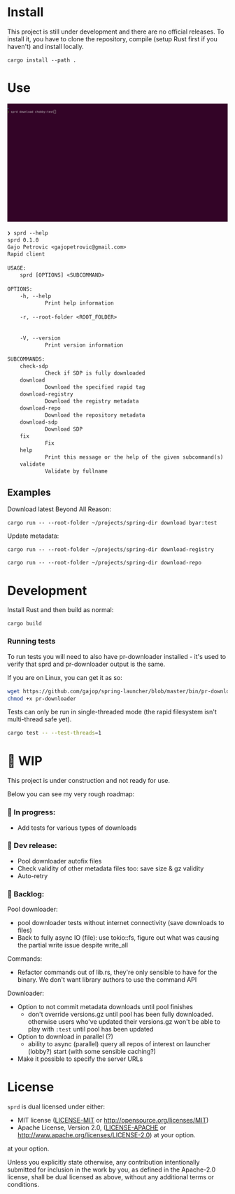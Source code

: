 # Install

This project is still under development and there are no official releases.
To install it, you have to clone the repository, compile (setup Rust first if you haven't) and install locally.

```
cargo install --path .
```

# Use

![sprd example](/docs/example.gif?raw=true "sprd example")


```
❯ sprd --help
sprd 0.1.0
Gajo Petrovic <gajopetrovic@gmail.com>
Rapid client

USAGE:
    sprd [OPTIONS] <SUBCOMMAND>

OPTIONS:
    -h, --help
            Print help information

    -r, --root-folder <ROOT_FOLDER>


    -V, --version
            Print version information

SUBCOMMANDS:
    check-sdp
            Check if SDP is fully downloaded
    download
            Download the specified rapid tag
    download-registry
            Download the registry metadata
    download-repo
            Download the repository metadata
    download-sdp
            Download SDP
    fix
            Fix
    help
            Print this message or the help of the given subcommand(s)
    validate
            Validate by fullname
```

## Examples

Download latest Beyond All Reason:

```
cargo run -- --root-folder ~/projects/spring-dir download byar:test
```


Update metadata:
```
cargo run -- --root-folder ~/projects/spring-dir download-registry
```
```
cargo run -- --root-folder ~/projects/spring-dir download-repo
```


# Development

Install Rust and then build as normal:

```
cargo build
```

### Running tests

To run tests you will need to also have pr-downloader installed - it's used to verify that sprd and pr-downloader output is the same.

If you are on Linux, you can get it as so:
```sh
wget https://github.com/gajop/spring-launcher/blob/master/bin/pr-downloader\?raw\=true -O pr-downloader
chmod +x pr-downloader
```

Tests can only be run in single-threaded mode (the rapid filesystem isn't multi-thread safe yet).
```sh
cargo test -- --test-threads=1
```


# :construction: WIP

This project is under construction and not ready for use.

Below you can see my very rough roadmap:

### :construction: In progress:
- Add tests for various types of downloads

### :bookmark: Dev release:
- Pool downloader autofix files
- Check validity of other metadata files too: save size & gz validity
- Auto-retry

### :memo: Backlog:

Pool downloader:
- pool downloader tests without internet connectivity (save downloads to files)
- Back to fully async IO (file): use tokio::fs, figure out what was causing the partial write issue despite write_all

Commands:
- Refactor commands out of lib.rs, they're only sensible to have for the binary. We don't want library authors to use the command API

Downloader:
- Option to not commit metadata downloads until pool finishes
  - don't override versions.gz until pool has been fully downloaded. otherwise users who've updated their versions.gz won't be able to play with `:test` until pool has been updated
- Option to download in parallel (?)
  - ability to async (parallel) query all repos of interest on launcher (lobby?) start (with some sensible caching?)
- Make it possible to specify the server URLs


# License

`sprd` is dual licensed under either:

- MIT license ([LICENSE-MIT](docs/LICENSE-MIT) or http://opensource.org/licenses/MIT)
- Apache License, Version 2.0, ([LICENSE-APACHE](docs/LICENSE-APACHE) or http://www.apache.org/licenses/LICENSE-2.0)
at your option.

at your option.

Unless you explicitly state otherwise, any contribution intentionally submitted for inclusion in the work by you, as defined in the Apache-2.0 license, shall be dual licensed as above, without any additional terms or conditions.
